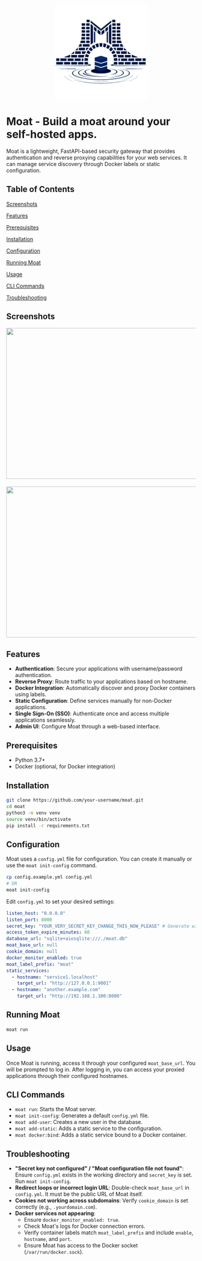 <p align="center"><img src="assets\moat.png" height="250" width="250"/></p>

# Moat - Build a moat around your self-hosted apps.

Moat is a lightweight, FastAPI-based security gateway that provides authentication and reverse proxying capabilities for your web services. It can manage service discovery through Docker labels or static configuration.

## Table of Contents

[Screenshots](#screenshots)

[Features](#features)

[Prerequisites](#prerequisites)

[Installation](#installation)

[Configuration](#configuration)

[Running Moat](#running-moat)

[Usage](#usage)

[CLI Commands](#cli-commands)

[Troubleshooting](#troubleshooting)

## Screenshots
<div align="center">
<img src="https://github.com/user-attachments/assets/917da6b1-d226-40cb-9f44-e77d-40f2-9cc3-d52479833a6d/moat-admin-ui.png" height="400" width="600"/>
</div>
<br>
<div align="center">
<img src="https://github.com/user-attachments/assets/44b3c059-bca9-456c-b25f-dd02293d4a94/moat-login-page.png" height="400" width="600"/>
</div>

## Features

*   **Authentication**: Secure your applications with username/password authentication.
*   **Reverse Proxy**: Route traffic to your applications based on hostname.
*   **Docker Integration**: Automatically discover and proxy Docker containers using labels.
*   **Static Configuration**: Define services manually for non-Docker applications.
*   **Single Sign-On (SSO)**: Authenticate once and access multiple applications seamlessly.
*   **Admin UI**: Configure Moat through a web-based interface.

## Prerequisites

*   Python 3.7+
*   Docker (optional, for Docker integration)

## Installation

```bash
git clone https://github.com/your-username/moat.git
cd moat
python3 -m venv venv
source venv/bin/activate
pip install -r requirements.txt
```

## Configuration

Moat uses a `config.yml` file for configuration. You can create it manually or use the `moat init-config` command.

```bash
cp config.example.yml config.yml
# OR
moat init-config
```

Edit `config.yml` to set your desired settings:

```yaml
listen_host: "0.0.0.0"
listen_port: 8000
secret_key: "YOUR_VERY_SECRET_KEY_CHANGE_THIS_NOW_PLEASE" # Generate with: openssl rand -hex 32
access_token_expire_minutes: 60
database_url: "sqlite+aiosqlite:///./moat.db"
moat_base_url: null
cookie_domain: null
docker_monitor_enabled: true
moat_label_prefix: "moat"
static_services:
  - hostname: "service1.localhost"
    target_url: "http://127.0.0.1:9001"
  - hostname: "another.example.com"
    target_url: "http://192.168.1.100:8080"
```

## Running Moat

```bash
moat run
```

## Usage

Once Moat is running, access it through your configured `moat_base_url`. You will be prompted to log in. After logging in, you can access your proxied applications through their configured hostnames.

## CLI Commands

*   `moat run`: Starts the Moat server.
*   `moat init-config`: Generates a default `config.yml` file.
*   `moat add-user`: Creates a new user in the database.
*   `moat add-static`: Adds a static service to the configuration.
*   `moat docker:bind`: Adds a static service bound to a Docker container.

## Troubleshooting

* **"Secret key not configured" / "Moat configuration file not found"**: Ensure `config.yml` exists in the working directory and `secret_key` is set. Run `moat init-config`.
* **Redirect loops or incorrect login URL**: Double-check `moat_base_url` in `config.yml`. It must be the public URL of Moat itself.
* **Cookies not working across subdomains**: Verify `cookie_domain` is set correctly (e.g., `.yourdomain.com`).
* **Docker services not appearing**:
   * Ensure `docker_monitor_enabled: true`.
   * Check Moat's logs for Docker connection errors.
   * Verify container labels match `moat_label_prefix` and include `enable`, `hostname`, and `port`.
   * Ensure Moat has access to the Docker socket (`/var/run/docker.sock`).